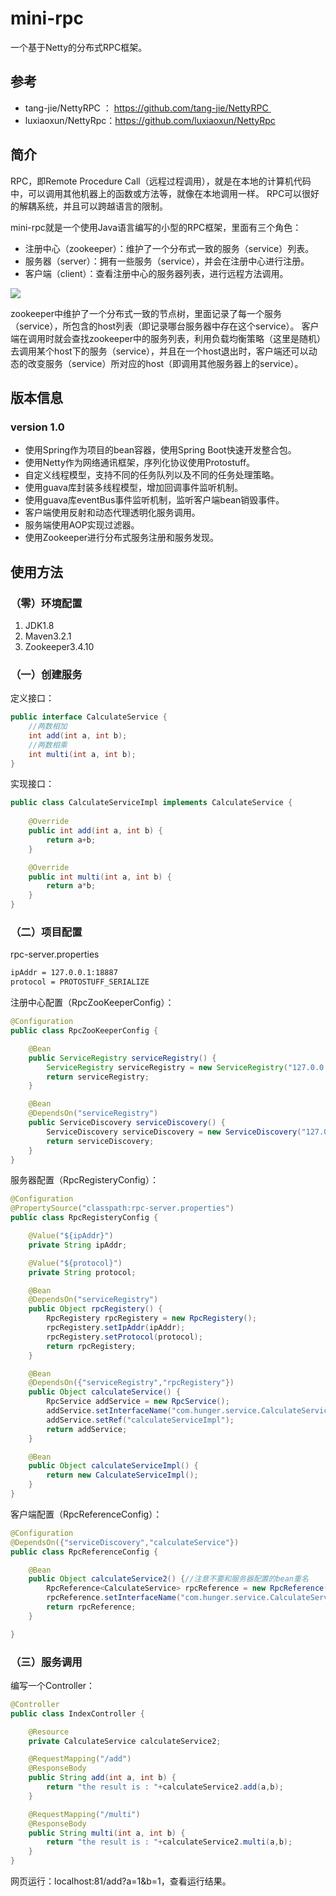 # mini-rpc

一个基于Netty的分布式RPC框架。

## 参考

- tang-jie/NettyRPC ： https://github.com/tang-jie/NettyRPC 
- luxiaoxun/NettyRpc：https://github.com/luxiaoxun/NettyRpc

## 简介

RPC，即Remote Procedure Call（远程过程调用），就是在本地的计算机代码中，可以调用其他机器上的函数或方法等，就像在本地调用一样。
RPC可以很好的解耦系统，并且可以跨越语言的限制。

mini-rpc就是一个使用Java语言编写的小型的RPC框架，里面有三个角色：

- 注册中心（zookeeper）：维护了一个分布式一致的服务（service）列表。
- 服务器（server）：拥有一些服务（service），并会在注册中心进行注册。
- 客户端（client）：查看注册中心的服务器列表，进行远程方法调用。

![](http://opmjieyki.bkt.clouddn.com/18-1-27/96341811.jpg)

zookeeper中维护了一个分布式一致的节点树，里面记录了每一个服务（service），所包含的host列表（即记录哪台服务器中存在这个service）。
客户端在调用时就会查找zookeeper中的服务列表，利用负载均衡策略（这里是随机）去调用某个host下的服务（service），并且在一个host退出时，客户端还可以动态的改变服务（service）所对应的host（即调用其他服务器上的service）。


## 版本信息

### version 1.0

- 使用Spring作为项目的bean容器，使用Spring Boot快速开发整合包。
- 使用Netty作为网络通讯框架，序列化协议使用Protostuff。
- 自定义线程模型，支持不同的任务队列以及不同的任务处理策略。
- 使用guava库封装多线程模型，增加回调事件监听机制。
- 使用guava库eventBus事件监听机制，监听客户端bean销毁事件。
- 客户端使用反射和动态代理透明化服务调用。
- 服务端使用AOP实现过滤器。
- 使用Zookeeper进行分布式服务注册和服务发现。

## 使用方法
### （零）环境配置

1. JDK1.8
2. Maven3.2.1
3. Zookeeper3.4.10

### （一）创建服务

定义接口：

```java
public interface CalculateService {
    //两数相加
    int add(int a, int b);
    //两数相乘
    int multi(int a, int b);
}
```

实现接口：

```java
public class CalculateServiceImpl implements CalculateService {
    
    @Override
    public int add(int a, int b) {
        return a+b;
    }

    @Override
    public int multi(int a, int b) {
        return a*b;
    }
}
```

### （二）项目配置

rpc-server.properties

```xml
ipAddr = 127.0.0.1:18887
protocol = PROTOSTUFF_SERIALIZE
```

注册中心配置（RpcZooKeeperConfig）：

```java
@Configuration
public class RpcZooKeeperConfig {

    @Bean
    public ServiceRegistry serviceRegistry() {
        ServiceRegistry serviceRegistry = new ServiceRegistry("127.0.0.1:2181");
        return serviceRegistry;
    }

    @Bean
    @DependsOn("serviceRegistry")
    public ServiceDiscovery serviceDiscovery() {
        ServiceDiscovery serviceDiscovery = new ServiceDiscovery("127.0.0.1:2181");
        return serviceDiscovery;
    }
}
```

服务器配置（RpcRegisteryConfig）：

```java
@Configuration
@PropertySource("classpath:rpc-server.properties")
public class RpcRegisteryConfig {

    @Value("${ipAddr}")
    private String ipAddr;

    @Value("${protocol}")
    private String protocol;

    @Bean
    @DependsOn("serviceRegistry")
    public Object rpcRegistery() {
        RpcRegistery rpcRegistery = new RpcRegistery();
        rpcRegistery.setIpAddr(ipAddr);
        rpcRegistery.setProtocol(protocol);
        return rpcRegistery;
    }

    @Bean
    @DependsOn({"serviceRegistry","rpcRegistery"})
    public Object calculateService() {
        RpcService addService = new RpcService();
        addService.setInterfaceName("com.hunger.service.CalculateService");
        addService.setRef("calculateServiceImpl");
        return addService;
    }

    @Bean
    public Object calculateServiceImpl() {
        return new CalculateServiceImpl();
    }
}
```

客户端配置（RpcReferenceConfig）：

```java
@Configuration
@DependsOn({"serviceDiscovery","calculateService"})
public class RpcReferenceConfig {

    @Bean
    public Object calculateService2() {//注意不要和服务器配置的bean重名
        RpcReference<CalculateService> rpcReference = new RpcReference();
        rpcReference.setInterfaceName("com.hunger.service.CalculateService");//注意和服务器配置接口路径
        return rpcReference;
    }

}
```

### （三）服务调用

编写一个Controller：

```java
@Controller
public class IndexController {

    @Resource
    private CalculateService calculateService2;

    @RequestMapping("/add")
    @ResponseBody
    public String add(int a, int b) {
        return "the result is : "+calculateService2.add(a,b);
    }

    @RequestMapping("/multi")
    @ResponseBody
    public String multi(int a, int b) {
        return "the result is : "+calculateService2.multi(a,b);
    }
}
```

网页运行：localhost:81/add?a=1&b=1，查看运行结果。